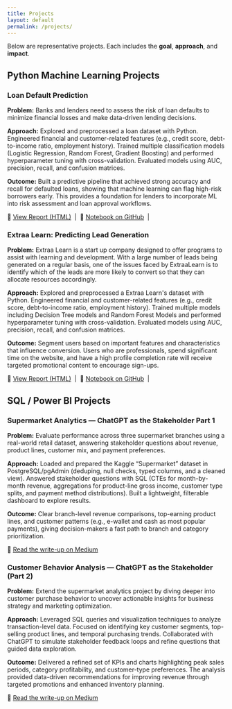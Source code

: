 ```yaml
---
title: Projects
layout: default
permalink: /projects/
---
```


<link rel="stylesheet" href="{{ '/public/css/poole.css' | relative_url }}">
<link rel="stylesheet" href="{{ '/public/css/hyde.css'  | relative_url }}">
<link rel="stylesheet" href="{{ '/public/css/syntax.css' | relative_url }}">
<link rel="stylesheet" href="{{ '/assets/css/custom.css' | relative_url }}">

Below are representative projects. Each includes the **goal**, **approach**, and **impact**.

<h2> Python Machine Learning Projects </h2> 

<div class="projects">

  <!-- Project 1 -->
  <div class="card">
    <h3>Loan Default Prediction</h3>
    <p><strong>Problem:</strong> Banks and lenders need to assess the risk of loan defaults to minimize financial losses and make data-driven lending decisions.</p>
    <p><strong>Approach:</strong> Explored and preprocessed a loan dataset with Python. Engineered financial and customer-related features (e.g., credit score, debt-to-income ratio, employment history). Trained multiple classification models (Logistic Regression, Random Forest, Gradient Boosting) and performed hyperparameter tuning with cross-validation. Evaluated models using AUC, precision, recall, and confusion matrices.</p>
    <p><strong>Outcome:</strong> Built a predictive pipeline that achieved strong accuracy and recall for defaulted loans, showing that machine learning can flag high-risk borrowers early. This provides a foundation for lenders to incorporate ML into risk assessment and loan approval workflows.</p>
    <p class="links">
      🔗 <a href="https://ricardobmirville.github.io/Portfolio/assets/notebooks/loan_default_prediction.html" target="_blank">View Report (HTML)</a>
      &nbsp;|&nbsp;
      🔗 <a href="https://github.com/RicardoBMirville/Portfolio/blob/main/assets/notebooks/loan_default_prediction.ipynb" target="_blank">Notebook on GitHub</a>
      &nbsp;|&nbsp;
    </p>
  </div>

  <!-- Project 2 -->
  <div class="card">
    <h3>Extraa Learn: Predicting Lead Generation</h3>
    <p><strong>Problem:</strong> Extraa Learn is a start up company designed to offer programs to assist with learning and development. With a large number of leads being generated on a regular basis, one of the issues faced by ExtraaLearn is to identify which of the leads are more likely to convert so that they can allocate resources accordingly.</p>
    <p><strong>Approach:</strong> Explored and preprocessed a Extraa Learn's dataset with Python. Engineered financial and customer-related features (e.g., credit score, debt-to-income ratio, employment history). Trained multiple models including Decision Tree models and Random Forest Models and performed hyperparameter tuning with cross-validation. Evaluated models using AUC, precision, recall, and confusion matrices.</p>
    <p><strong>Outcome:</strong> Segment users based on important features and characteristics that influence conversion. Users who are professionals, spend significant time on the website, and have a high profile completion rate will receive targeted promotional content to encourage sign-ups.</p>
    <p class="links">
      🔗 <a href="https://ricardobmirville.github.io/Portfolio/assets/notebooks/potential_customers_prediction.html" target="_blank">View Report (HTML)</a>
      &nbsp;|&nbsp;
      🔗 <a href="https://github.com/RicardoBMirville/Portfolio/blob/main/assets/notebooks/potential_customers_prediction.ipynb" target="_blank">Notebook on GitHub</a>
      &nbsp;|&nbsp;
    </p>
  </div>

</div> <!-- /projects (Python) -->


<h2> SQL / Power BI Projects </h2>

<div class="projects">

  <!-- Project 3 -->
  <div class="card">
    <h3>Supermarket Analytics — ChatGPT as the Stakeholder Part 1</h3>
    <p><strong>Problem:</strong> Evaluate performance across three supermarket branches using a real-world retail dataset, answering stakeholder questions about revenue, product lines, customer mix, and payment preferences.</p>
    <p><strong>Approach:</strong> Loaded and prepared the Kaggle “Supermarket” dataset in PostgreSQL/pgAdmin (deduping, null checks, typed columns, and a cleaned view). Answered stakeholder questions with SQL (CTEs for month-by-month revenue, aggregations for product-line gross income, customer type splits, and payment method distributions). Built a lightweight, filterable dashboard to explore results.</p>
    <p><strong>Outcome:</strong> Clear branch-level revenue comparisons, top-earning product lines, and customer patterns (e.g., e-wallet and cash as most popular payments), giving decision-makers a fast path to branch and category prioritization.</p>
    <p class="links">
      🔗 <a href="https://medium.com/@rmirville/analyzing-supermarket-data-with-chatgpt-as-my-stakeholder-573a07ed8ad5" target="_blank">Read the write-up on Medium</a>
    </p>
  </div>

  <!-- Project 4 (add more as needed) -->
  <div class="card">
    <h3>Customer Behavior Analysis — ChatGPT as the Stakeholder (Part 2)</h3>
    <p><strong>Problem:</strong> Extend the supermarket analytics project by diving deeper into customer purchase behavior to uncover actionable insights for business strategy and marketing optimization.</p>
    <p><strong>Approach:</strong> Leveraged SQL queries and visualization techniques to analyze transaction-level data. Focused on identifying key customer segments, top-selling product lines, and temporal purchasing trends. Collaborated with ChatGPT to simulate stakeholder feedback loops and refine questions that guided data exploration.</p>
    <p><strong>Outcome:</strong> Delivered a refined set of KPIs and charts highlighting peak sales periods, category profitability, and customer-type preferences. The analysis provided data-driven recommendations for improving revenue through targeted promotions and enhanced inventory planning.</p>
    <p class="links">
      🔗 <a href="https://medium.com/@rmirville/analyzing-customer-behavior-data-with-chat-gpt-as-my-stakeholder-part-2-41a9ccfac24a" target="_blank">Read the write-up on Medium</a>
    </p>
  </div>

</div> <!-- /projects (SQL/Power BI) -->


